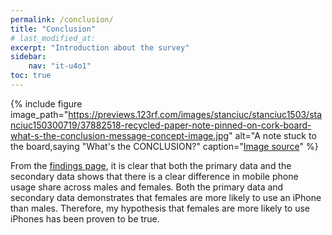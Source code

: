 ```yaml
---
permalink: /conclusion/
title: "Conclusion"
# last_modified_at: 
excerpt: "Introduction about the survey"
sidebar:
    nav: "it-u4o1"
toc: true
---
```

{% include figure image_path="https://previews.123rf.com/images/stanciuc/stanciuc1503/stanciuc150300719/37882518-recycled-paper-note-pinned-on-cork-board-what-s-the-conclusion-message-concept-image.jpg" alt="A note stuck to the board,saying "What's the CONCLUSION?" caption="[Image source](https://www.123rf.com/photo_37882518_recycled-paper-note-pinned-on-cork-board-what-s-the-conclusion-message-concept-image.html)" %} 

From the [findings page](/mobile-phones-and-gender/findings/), it is clear that both the primary data and the secondary data shows that there is a clear difference in mobile phone usage share across males and females. Both the primary data and secondary data demonstrates that females are more likely to use an iPhone than males. Therefore, my hypothesis that females are more likely to use iPhones has been proven to be true. 